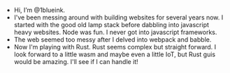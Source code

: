 - Hi, I’m @1blueink.
- I've been messing around with building websites for several years now. I started with the good old lamp stack before dabbling into javascript heavy websites. Node was fun. I never got into javascript frameworks.
- The web seemed too messy after I delved into webpack and babble. 
- Now I'm playing with Rust. Rust seems complex but straight forward. I look forward to a little wasm and maybe even a little IoT, but Rust guis would be amazing. I'll see if I can handle it!
